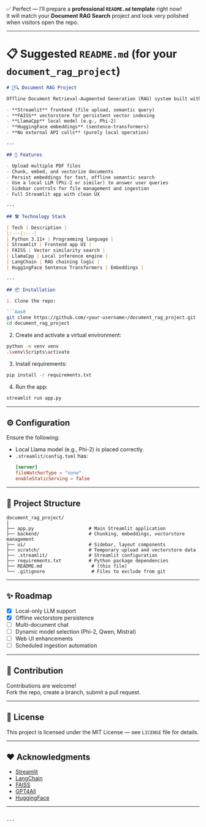 ✅ Perfect — I’ll prepare a **professional `README.md` template** right now!  
It will match your **Document RAG Search** project and look very polished when visitors open the repo.

---

# 📋 Suggested `README.md` (for your `document_rag_project`)

```markdown
# 📄🔍 Document RAG Project

Offline Document Retrieval-Augmented Generation (RAG) system built with:

- **Streamlit** frontend (file upload, semantic query)
- **FAISS** vectorstore for persistent vector indexing
- **LlamaCpp** local model (e.g., Phi-2)
- **HuggingFace embeddings** (sentence-transformers)
- **No external API calls** (purely local operation)

---

## 🚀 Features

- Upload multiple PDF files
- Chunk, embed, and vectorize documents
- Persist embeddings for fast, offline semantic search
- Use a local LLM (Phi-2 or similar) to answer user queries
- Sidebar controls for file management and ingestion
- Full Streamlit app with clean UX

---

## 🛠 Technology Stack

| Tech | Description |
|:---|:---|
| Python 3.11+ | Programming language |
| Streamlit | Frontend app UI |
| FAISS | Vector similarity search |
| LlamaCpp | Local inference engine |
| LangChain | RAG chaining logic |
| HuggingFace Sentence Transformers | Embeddings |

---

## 📦 Installation

1. Clone the repo:

```bash
git clone https://github.com/<your-username>/document_rag_project.git
cd document_rag_project
```

2. Create and activate a virtual environment:

```bash
python -m venv venv
.\venv\Scripts\activate
```

3. Install requirements:

```bash
pip install -r requirements.txt
```

4. Run the app:

```bash
streamlit run app.py
```

---

## ⚙️ Configuration

Ensure the following:

- Local Llama model (e.g., Phi-2) is placed correctly.
- `.streamlit/config.toml` has:
  ```toml
  [server]
  fileWatcherType = "none"
  enableStaticServing = false
  ```

---

## 📂 Project Structure

```plaintext
document_rag_project/
│
├── app.py                    # Main Streamlit application
├── backend/                  # Chunking, embeddings, vectorstore management
├── ui/                       # Sidebar, layout components
├── scratch/                  # Temporary upload and vectorstore data
├── .streamlit/               # Streamlit configuration
├── requirements.txt          # Python package dependencies
├── README.md                  # (this file)
└── .gitignore                 # Files to exclude from git
```

---

## ✨ Roadmap

- [x] Local-only LLM support
- [x] Offline vectorstore persistence
- [ ] Multi-document chat
- [ ] Dynamic model selection (Phi-2, Qwen, Mistral)
- [ ] Web UI enhancements
- [ ] Scheduled ingestion automation

---

## 🤝 Contribution

Contributions are welcome!  
Fork the repo, create a branch, submit a pull request.

---

## 📜 License

This project is licensed under the MIT License — see `LICENSE` file for details.

---

## ❤️ Acknowledgments

- [Streamlit](https://streamlit.io/)
- [LangChain](https://python.langchain.com/)
- [FAISS](https://github.com/facebookresearch/faiss)
- [GPT4All](https://gpt4all.io/)
- [HuggingFace](https://huggingface.co/)

---
```

---
